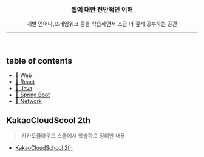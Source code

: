 <div align="center"> <h3>웹에 대한 전반적인 이해 </h3> </div>

<div align="center">  </div>

  <div align="center"> 개발 언어나,프레임워크 등을 학습하면서 조금 더 깊게 공부하는 공간  </div>

----

[//]: # ([**📌 **]&#40;&#41;)


<br>

## table of contents

+ [👀 Web]('')
+ [👀 React]('')
+ [👀 Java]('')
+ [👀 Spring Boot]('')
+ [👀 Network]('')

## KakaoCloudScool 2th 
>카카오클라우드 스쿨에서 학습하고 정리한 내용
+ <a href="https://github.com/jhva/kakao-cloud" target="_blank">KakaoCloudSchool 2th</a>

